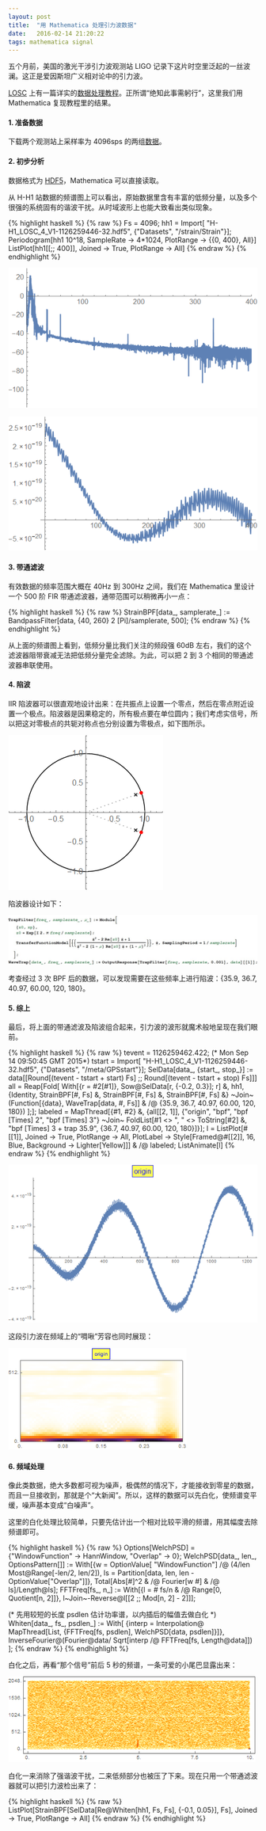 ```yaml
---
layout: post
title:  "用 Mathematica 处理引力波数据"
date:   2016-02-14 21:20:22
tags: mathematica signal
---
```


五个月前，美国的激光干涉引力波观测站 LIGO 记录下这片时空里泛起的一丝波澜。这正是爱因斯坦广义相对论中的引力波。

[LOSC](https://losc.ligo.org) 上有一篇详实的[数据处理教程][losc]。正所谓“绝知此事需躬行”，这里我们用 Mathematica 复现教程里的结果。

#### 1. 准备数据

下载两个观测站上采样率为 4096sps 的两组[数据][losc]。

#### 2. 初步分析

数据格式为 [HDF5](http://www.hdfgroup.org/HDF5/)，Mathematica 可以直接读取。

从 H-H1 站数据的频谱图上可以看出，原始数据里含有丰富的低频分量，以及多个很强的系统固有的谐波干扰。从时域波形上也能大致看出类似现象。

{% highlight haskell %}
{% raw %}
Fs = 4096;
hh1 = Import[
   "H-H1_LOSC_4_V1-1126259446-32.hdf5", {"Datasets", "/strain/Strain"}];
Periodogram[hh1 10^18, SampleRate -> 4*1024, PlotRange -> {{0, 400}, All}]
ListPlot[hh1[[;; 400]], Joined -> True, PlotRange -> All]
{% endraw %}
{% endhighlight %}

![freq domain](/img/freqdomain.gif)

![time domain](/img/timedomain.gif)

#### 3. 带通滤波

有效数据的频率范围大概在 40Hz 到 300Hz 之间，我们在 Mathematica 里设计一个 500 阶 FIR 带通滤波器，通带范围可以稍微再小一点：

{% highlight haskell %}
{% raw %}
StrainBPF[data_, samplerate_] := 
  BandpassFilter[data, {40, 260} 2 \[Pi]/samplerate, 500];
{% endraw %}
{% endhighlight %}

从上面的频谱图上看到，低频分量比我们关注的频段强 60dB 左右，我们的这个滤波器阻带衰减无法把低频分量完全滤除。为此，可以把 2 到 3 个相同的带通滤波器串联使用。

#### 4. 陷波

IIR 陷波器可以很直观地设计出来：在共振点上设置一个零点，然后在零点附近设置一个极点。陷波器是因果稳定的，所有极点要在单位圆内；我们考虑实信号，所以把这对零极点的共轭对称点也分别设置为零极点，如下图所示。

![trap filter](/img/trapfilter.gif)

陷波器设计如下：

![code](/img/trapfilter_code.jpg)

考查经过 3 次 BPF 后的数据，可以发现需要在这些频率上进行陷波：{35.9, 36.7, 40.97, 60.00, 120, 180}。

#### 5. 综上

最后，将上面的带通滤波及陷波组合起来，引力波的波形就魔术般地呈现在我们眼前。

{% highlight haskell %}
{% raw %}
tevent = 1126259462.422; (* Mon Sep 14 09:50:45 GMT 2015*)
tstart = Import[
   "H-H1_LOSC_4_V1-1126259446-32.hdf5", {"Datasets", "/meta/GPSstart"}];
SelData[data_, {start_, stop_}] := 
   data[[Round[(tevent - tstart + start) Fs] ;; Round[(tevent - tstart + stop) Fs]]]
all = Reap[Fold[
     With[{r = #2[#1]}, Sow@SelData[r, {-0.2, 0.3}]; r] &, 
     hh1,
     {Identity, StrainBPF[#, Fs] &, StrainBPF[#, Fs] &, StrainBPF[#, Fs] &}
      ~Join~
      (Function[{data}, WaveTrap[data, #, Fs]] & /@ {35.9, 36.7, 40.97, 60.00, 120, 180})
     ];];
labeled = MapThread[{#1, #2} &,
   {all[[2, 1]], {"origin", "bpf", "bpf \[Times] 2", "bpf \[Times] 3"}
     ~Join~
     FoldList[#1 <> ", " <> ToString[#2] &, 
      "bpf \[Times] 3 + trap 35.9", {36.7, 40.97, 60.00, 120, 180}]}];
l = ListPlot[#[[1]], Joined -> True, PlotRange -> All, 
     PlotLabel -> Style[Framed@#[[2]], 16, Blue, Background -> Lighter[Yellow]]] & /@ labeled;
ListAnimate[l]
{% endraw %}
{% endhighlight %}

![demo](/img/ligo_demo.gif)

这段引力波在频域上的“啁啾”芳容也同时展现：

![demo](/img/ligo_demo_chirp.gif)

#### 6. 频域处理

像此类数据，绝大多数都可视为噪声，极偶然的情况下，才能接收到零星的数据，而且一旦接收到，那就是个“大新闻”。所以，这样的数据可以先白化，使频谱变平缓，噪声基本变成“白噪声”。

这里的白化处理比较简单，只要先估计出一个相对比较平滑的频谱，用其幅度去除频谱即可。

{% highlight haskell %}
{% raw %}
Options[WelchPSD] = {"WindowFunction" -> HannWindow, "Overlap" -> 0};
WelchPSD[data_, len_, OptionsPattern[]] := 
  With[{w = 
     OptionValue[
       "WindowFunction"] /@ (4/len Most@Range[-len/2, len/2]), 
    ls = Partition[data, len, len - OptionValue["Overlap"]]}, 
   Total[Abs[#]^2 & /@ Fourier[w #] & /@ ls]/Length@ls];
FFTFreq[fs_, n_] := 
  With[{l = # fs/n & /@ Range[0, Quotient[n, 2]]}, 
   l~Join~-Reverse@l[[2 ;; Mod[n, 2] - 2]]];

(* 先用较短的长度 psdlen 估计功率谱，以内插后的幅值去做白化 *)
Whiten[data_, fs_, psdlen_] := With[
   {interp = 
     Interpolation@
      MapThread[List, {FFTFreq[fs, psdlen], WelchPSD[data, psdlen]}]},
   InverseFourier@(Fourier@data/
      Sqrt[interp /@ FFTFreq[fs, Length@data]])
   ];
{% endraw %}
{% endhighlight %}

白化之后，再看“那个信号”前后 5 秒的频谱，一条可爱的小尾巴显露出来：

![gw after whitening](/img/gw_spectrum.png)

白化一来消除了强谐波干扰，二来低频部分也被压了下来。现在只用一个带通滤波器就可以把引力波检出来了：

{% highlight haskell %}
{% raw %}
ListPlot[StrainBPF[SelData[Re@Whiten[hh1, Fs, Fs], {-0.1, 0.05}], Fs],
  Joined -> True, PlotRange -> All]
{% endraw %}
{% endhighlight %}

[losc]: https://losc.ligo.org/s/events/GW150914/GW150914_tutorial.html

